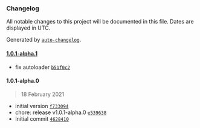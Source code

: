 ### Changelog

All notable changes to this project will be documented in this file. Dates are displayed in UTC.

Generated by [`auto-changelog`](https://github.com/CookPete/auto-changelog).

#### [1.0.1-alpha.1](1.0.1-alpha.0/1.0.1-alpha.1)

- fix autoloader [`b51f0c2`](b51f0c22b592664e4c5d86ba045282fdb95fc99d)

#### 1.0.1-alpha.0

> 18 February 2021

- initial version [`f733094`](f733094ccd12c39872a29094e33450410009d19c)
- chore: release v1.0.1-alpha.0 [`e539638`](e5396383379060db6e4d11c860bc5c0dd7e1cc34)
- Initial commit [`4628410`](46284102fda2ba8d42b5d68fbe05220d08b59c05)
